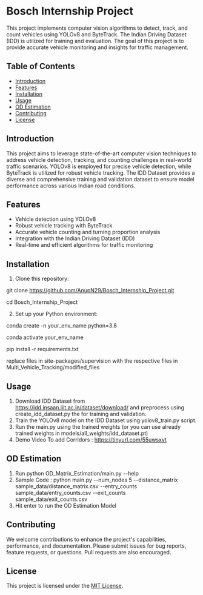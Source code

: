 # Bosch Internship Project

This project implements computer vision algorithms to detect, track, and count vehicles using YOLOv8 and ByteTrack. The Indian Driving Dataset (IDD) is utilized for training and evaluation. The goal of this project is to provide accurate vehicle monitoring and insights for traffic management.

## Table of Contents

- [Introduction](#introduction)
- [Features](#features)
- [Installation](#installation)
- [Usage](#usage)
- [OD Estimation](#od_estimation)
- [Contributing](#contributing)
- [License](#license)

## Introduction

This project aims to leverage state-of-the-art computer vision techniques to address vehicle detection, tracking, and counting challenges in real-world traffic scenarios. YOLOv8 is employed for precise vehicle detection, while ByteTrack is utilized for robust vehicle tracking. The IDD Dataset provides a diverse and comprehensive training and validation dataset to ensure model performance across various Indian road conditions.

## Features

- Vehicle detection using YOLOv8
- Robust vehicle tracking with ByteTrack
- Accurate vehicle counting and turning proportion analysis
- Integration with the Indian Driving Dataset (IDD)
- Real-time and efficient algorithms for traffic monitoring

## Installation

1. Clone this repository:

git clone https://github.com/AnupN29/Bosch_Internship_Project.git

cd Bosch_Internship_Project

2. Set up your Python environment:

conda create -n your_env_name python=3.8

conda activate your_env_name

pip install -r requirements.txt

replace files in site-packages/supervision with  the respective files in Multi_Vehicle_Tracking/modified_files

## Usage

1. Download IDD Dataset from https://idd.insaan.iiit.ac.in/dataset/download/ and preprocess using create_idd_dataset.py the  for training and validation.
2. Train the YOLOv8 model on the IDD Dataset using yolov8_train.py script.
3. Run the main.py using the trained weights (or you can use already trained weights in models/all_weights/idd_dataset.pt)
4. Demo Video To add Corridors : https://tinyurl.com/55uwsxvt

## OD Estimation

1. Run python OD_Matrix_Estimation/main.py --help
2. Sample Code : python main.py --num_nodes 5 --distance_matrix sample_data/distance_matrix.csv --entry_counts sample_data/entry_counts.csv --exit_counts sample_data/exit_counts.csv
3. Hit enter to run the OD Estimation Model

## Contributing

We welcome contributions to enhance the project's capabilities, performance, and documentation. Please submit issues for bug reports, feature requests, or questions. Pull requests are also encouraged.

## License

This project is licensed under the [MIT License](LICENSE).
